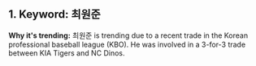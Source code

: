 ## 1. Keyword: 최원준

**Why it's trending:** 최원준 is trending due to a recent trade in the Korean professional baseball league (KBO). He was involved in a 3-for-3 trade between KIA Tigers and NC Dinos.
